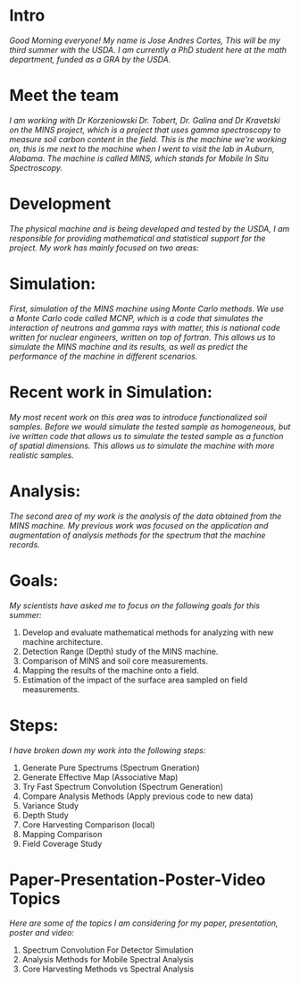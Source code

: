 # Intro

*Good Morning everyone! My name is Jose Andres Cortes, This will be my third summer with the USDA. I am currently a PhD student here at the math department, funded as a GRA by the USDA.*

# Meet the team

*I am working with Dr Korzeniowski Dr. Tobert, Dr. Galina and Dr Kravetski on the MINS project, which is a project that uses gamma spectroscopy to measure soil carbon content in the field. This is the machine we're working on, this is me next to the machine when I went to visit the lab in Auburn, Alabama. The machine is called MINS, which stands for Mobile In Situ Spectroscopy.*

# Development

*The physical machine and is being developed and tested by the USDA, I am responsible for providing mathematical and statistical support for the project. My work has mainly focused on two areas:*

# Simulation:

*First, simulation of the MINS machine using Monte Carlo methods. We use a Monte Carlo code called MCNP, which is a code that simulates the interaction of neutrons and gamma rays with matter, this is national code written for nuclear engineers, written on top of fortran. This allows us to simulate the MINS machine and its results, as well as predict the performance of the machine in different scenarios.*

# Recent work in Simulation:

*My most recent work on this area was to introduce functionalized soil samples. Before we would simulate the tested sample as homogeneous, but ive written code that allows us to simulate the tested sample as a function of spatial dimensions. This allows us to simulate the machine with more realistic samples.*

# Analysis:

*The second area of my work is the analysis of the data obtained from the MINS machine. My previous work was focused on the application and augmentation of analysis methods for the spectrum that the machine records.*

# Goals:

*My scientists have asked me to focus on the following goals for this summer:*

1. Develop and evaluate mathematical methods for analyzing with new machine architecture.
2. Detection Range (Depth) study of the MINS machine.
3. Comparison of MINS and soil core measurements.
4. Mapping the results of the machine onto a field.
5. Estimation of the impact of the surface area sampled on field measurements.


# Steps:

*I have broken down my work into the following steps:*

1. Generate Pure Spectrums (Spectrum Gneration)
2. Generate Effective Map (Associative Map)
3. Try Fast Spectrum Convolution (Spectrum Generation)
4. Compare Analysis Methods (Apply previous code to new data)
5. Variance Study
6. Depth Study
7. Core Harvesting Comparison (local)
8. Mapping Comparison
9. Field Coverage Study


# Paper-Presentation-Poster-Video Topics

*Here are some of the topics I am considering for my paper, presentation, poster and video:*

1. Spectrum Convolution For Detector Simulation
2. Analysis Methods for Mobile Spectral Analysis
3. Core Harvesting Methods vs Spectral Analysis